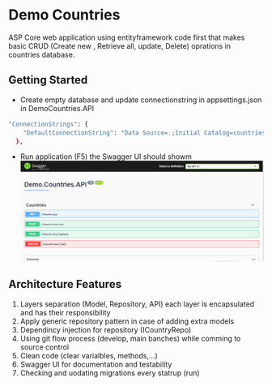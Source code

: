 # Demo Countries

ASP Core web application using entityframework code first that makes basic CRUD (Create new , Retrieve all, update, Delete) oprations in countries database.

## Getting Started
- Create empty database and update connectionstring in appsettings.json in DemoCountries.API
```sh
"ConnectionStrings": {
    "DefaultConnectionString": "Data Source=.;Initial Catalog=countries;Integrated Security=true;"
  },
```
- Run application (F5) the Swagger UI should showm 
![](https://github.com/HokaHelal/Demo-Countries/blob/main/api.PNG)

## Architecture Features
1. Layers separation (Model, Repository, API) each layer is encapsulated and has their responsibility  
2. Apply generic repository pattern in case of adding extra models
3. Dependincy injection for repository (ICountryRepo)
4. Using git flow process (develop, main banches) while comming to source control
5. Clean code (clear varialbles, methods,...)
6. Swagger UI for documentation and testability
7. Checking and uodating migrations every statrup (run)  
